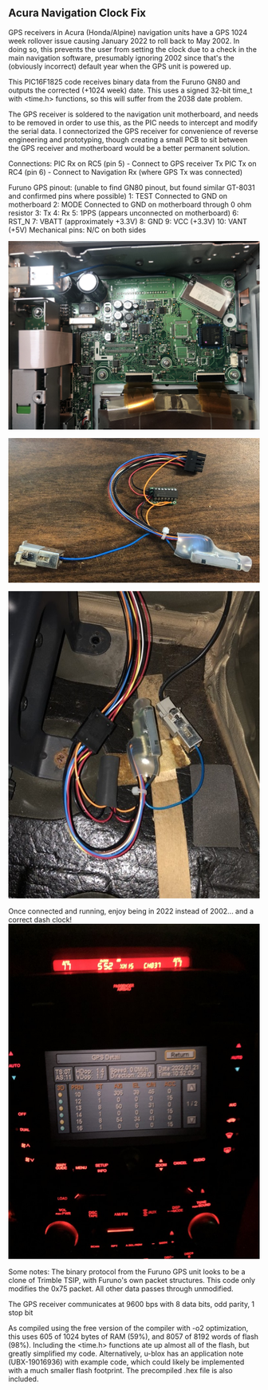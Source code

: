 ## Acura Navigation Clock Fix

GPS receivers in Acura (Honda/Alpine) navigation units have a GPS 1024 week
rollover issue causing January 2022 to roll back to May 2002.  In doing so,
this prevents the user from setting the clock due to a check in the main
navigation software, presumably ignoring 2002 since that's the (obviously
incorrect) default year when the GPS unit is powered up.

This PIC16F1825 code receives binary data from the Furuno GN80 and outputs the
corrected (+1024 week) date.  This uses a signed 32-bit time_t with <time.h>
functions, so this will suffer from the 2038 date problem.

The GPS receiver is soldered to the navigation unit motherboard, and needs to be removed
in order to use this, as the PIC needs to intercept and modify the serial data.  I
connectorized the GPS receiver for convenience of reverse engineering and prototyping,
though creating a small PCB to sit between the GPS receiver and motherboard would be a
better permanent solution.

Connections:
PIC Rx on RC5 (pin 5) - Connect to GPS receiver Tx
PIC Tx on RC4 (pin 6) - Connect to Navigation Rx (where GPS Tx was connected)

Furuno GPS pinout:
(unable to find GN80 pinout, but found similar GT-8031 and confirmed pins where possible)
1: TEST Connected to GND on motherboard
2: MODE Connected to GND on motherboard through 0 ohm resistor
3: Tx
4: Rx
5: 1PPS (appears unconnected on motherboard)
6: RST_N
7: VBATT (approximately +3.3V)
8: GND
9: VCC (+3.3V)
10: VANT (+5V)
Mechanical pins: N/C on both sides

![unit_open](pics/unit_open.jpg)

![connected](pics/connected.jpg)

![testing_in_trunk](pics/testing_in_trunk.jpg)

Once connected and running, enjoy being in 2022 instead of 2002... and a correct
dash clock!
![fixed_data](pics/fixed_data.jpg)

Some notes:
The binary protocol from the Furuno GPS unit looks to be a clone of Trimble TSIP,
with Furuno's own packet structures.
This code only modifies the 0x75 packet.  All other data passes through unmodified.

The GPS receiver communicates at 9600 bps with 8 data bits, odd parity, 1 stop bit

As compiled using the free version of the compiler with -o2 optimization, this uses
605 of 1024 bytes of RAM (59%), and 8057 of 8192 words of flash (98%).
Including the <time.h> functions ate up almost all of the flash, but greatly simplified
my code.  Alternatively, u-blox has an application note (UBX-19016936) with example code,
which could likely be implemented with a much smaller flash footprint.
The precompiled .hex file is also included.